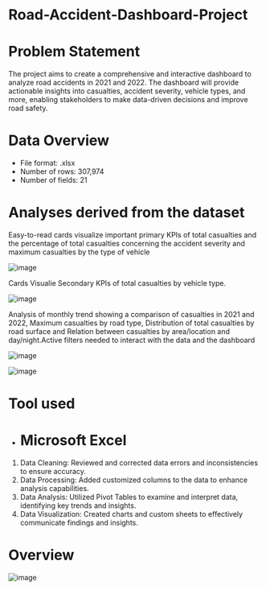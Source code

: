 # Road-Accident-Dashboard-Project
# Problem Statement
The project aims to create a comprehensive and interactive dashboard to analyze road accidents in 2021 and 2022. The dashboard will provide actionable insights into casualties, accident severity, vehicle types, and more, enabling stakeholders to make data-driven decisions and improve road safety.

# Data Overview

- File format: .xlsx
- Number of rows: 307,974
- Number of fields: 21

# Analyses derived from the dataset

Easy-to-read cards visualize important primary KPIs of total casualties and the percentage of total casualties concerning the accident severity and maximum casualties by the type of vehicle

![image](https://github.com/user-attachments/assets/edf51260-5b36-4af7-b85b-686a20b9b8ad)

Cards Visualie Secondary KPIs of total casualties by vehicle type.

![image](https://github.com/user-attachments/assets/dfd0485b-d653-4d4d-86d7-8c593b8873c5)

 Analysis of monthly trend showing a comparison of casualties in 2021 and 2022, Maximum casualties by road type, Distribution of total casualties by road surface and Relation between casualties by area/location and day/night.Active filters needed to interact with the data and the dashboard

![image](https://github.com/user-attachments/assets/c72c7dc2-0110-495e-94a7-b58269a1bc0c)

![image](https://github.com/user-attachments/assets/4e133be9-fdec-4894-9b1f-c46b3b1badf7)

# Tool used

- # Microsoft Excel

1. Data Cleaning: Reviewed and corrected data errors and inconsistencies to ensure accuracy.
2. Data Processing: Added customized columns to the data to enhance analysis capabilities.
3. Data Analysis: Utilized Pivot Tables to examine and interpret data, identifying key trends and insights.
4. Data Visualization: Created charts and custom sheets to effectively communicate findings and insights.

# Overview
![image](https://github.com/user-attachments/assets/11d9772e-3d8d-4c80-8942-798ee05e93ce)





                     
																					
















     







